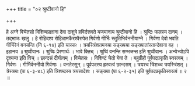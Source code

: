 +++
title = "०२ श्रुष्टीवानो हि"

+++

हे अग्ने विचेतसो विशिष्वप्रज्ञाना देवा दाशुषे हविर्दत्तवते यजमानाय श्रुष्टीवानो हि । श्रुष्टिः फलस्य दानम् । तद्भाजः खलु । हे रोहिदश्व रोहिन्नामकैरश्वैरुपेत गिर्वणो गीर्भिः स्तुतिभिर्वननीयाग्ने । गिर्वणा देवो भवति गीर्भिरेनं वनयन्ति (नि ६-१४) इति यास्कः । त्रयस्त्रिंशतमनया सङ्ख्यया सङ्ख्यातांस्तान्देवाना वह । इहानय ॥ श्रुष्वीवानः । श्रुष्विः प्रेरणार्थः । भावे क्तिच् । श्रुष्विं वनन्ति सम्भजन्त इति श्रुष्वीवानः । अन्येभ्योऽपि दृश्यन्त इति विच् । छान्दसं दीर्घत्वम् । विचेतसः । विशिष्टं चेतो येषां ते । बहुव्रीहौ पूर्वपदप्रकृति स्वरत्वम् । गिर्वणः । गीर्भिर्वननीयो गिर्वणाः । वनतेरसुन् । पूर्वपदस्य ह्रस्वत्वं छान्दसम् । त्रयश्च त्रिंशच्च त्रयस्त्रिंशत् । त्रेस्त्रयः (पा ६-३-४८) इति त्रिशब्दस्य त्रयसादेशः । सङ्ख्या (पा ६-२-३५) इति पूर्वपदप्रकृतिस्वरत्वं ॥ २ ॥